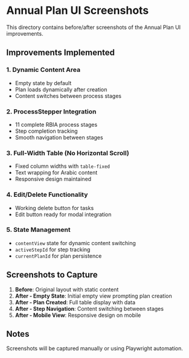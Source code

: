 # Annual Plan UI Screenshots

This directory contains before/after screenshots of the Annual Plan UI improvements.

## Improvements Implemented

### 1. Dynamic Content Area
- Empty state by default
- Plan loads dynamically after creation
- Content switches between process stages

### 2. ProcessStepper Integration
- 11 complete RBIA process stages
- Step completion tracking
- Smooth navigation between stages

### 3. Full-Width Table (No Horizontal Scroll)
- Fixed column widths with `table-fixed`
- Text wrapping for Arabic content
- Responsive design maintained

### 4. Edit/Delete Functionality
- Working delete button for tasks
- Edit button ready for modal integration

### 5. State Management
- `contentView` state for dynamic content switching
- `activeStepId` for step tracking
- `currentPlanId` for plan persistence

## Screenshots to Capture

1. **Before**: Original layout with static content
2. **After - Empty State**: Initial empty view prompting plan creation
3. **After - Plan Created**: Full table display with data
4. **After - Step Navigation**: Content switching between stages
5. **After - Mobile View**: Responsive design on mobile

## Notes

Screenshots will be captured manually or using Playwright automation.
